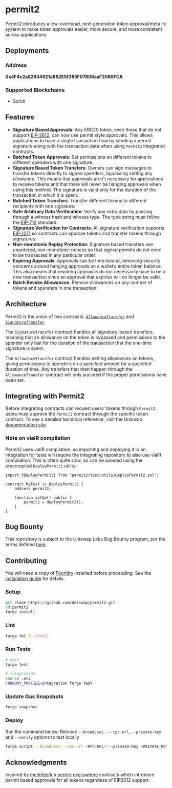 <!-- @format -->

# permit2

Permit2 introduces a low-overhead, next generation token approval/meta-tx system to make token approvals easier, more secure, and more consistent across applications.

## Deployments

### Address

**0x4F4c2a82834921a882E5f385F07806aaF2089FCA**

### Supported Blockchains

-   Scroll

## Features

-   **Signature Based Approvals**: Any ERC20 token, even those that do not support [EIP-2612](https://eips.ethereum.org/EIPS/eip-2612), can now use permit style approvals. This allows applications to have a single transaction flow by sending a permit signature along with the transaction data when using `Permit2` integrated contracts.
-   **Batched Token Approvals**: Set permissions on different tokens to different spenders with one signature.
-   **Signature Based Token Transfers**: Owners can sign messages to transfer tokens directly to signed spenders, bypassing setting any allowance. This means that approvals aren't necessary for applications to receive tokens and that there will never be hanging approvals when using this method. The signature is valid only for the duration of the transaction in which it is spent.
-   **Batched Token Transfers**: Transfer different tokens to different recipients with one signature.
-   **Safe Arbitrary Data Verification**: Verify any extra data by passing through a witness hash and witness type. The type string must follow the [EIP-712](https://eips.ethereum.org/EIPS/eip-712) standard.
-   **Signature Verification for Contracts**: All signature verification supports [EIP-1271](https://eips.ethereum.org/EIPS/eip-1271) so contracts can approve tokens and transfer tokens through signatures.
-   **Non-monotonic Replay Protection**: Signature based transfers use unordered, non-monotonic nonces so that signed permits do not need to be transacted in any particular order.
-   **Expiring Approvals**: Approvals can be time-bound, removing security concerns around hanging approvals on a wallet’s entire token balance. This also means that revoking approvals do not necessarily have to be a new transaction since an approval that expiries will no longer be valid.
-   **Batch Revoke Allowances**: Remove allowances on any number of tokens and spenders in one transaction.

## Architecture

Permit2 is the union of two contracts: [`AllowanceTransfer`](https://github.com/Uniswap/permit2/blob/main/contracts/AllowanceTransfer.sol) and [`SignatureTransfer`](https://github.com/Uniswap/permit2/blob/main/contracts/SignatureTransfer.sol).

The `SignatureTransfer` contract handles all signature-based transfers, meaning that an allowance on the token is bypassed and permissions to the spender only last for the duration of the transaction that the one-time signature is spent.

The `AllowanceTransfer` contract handles setting allowances on tokens, giving permissions to spenders on a specified amount for a specified duration of time. Any transfers that then happen through the `AllowanceTransfer` contract will only succeed if the proper permissions have been set.

## Integrating with Permit2

Before integrating contracts can request users’ tokens through `Permit2`, users must approve the `Permit2` contract through the specific token contract. To see a detailed technical reference, visit the Uniswap [documentation site](https://docs.uniswap.org/contracts/permit2/overview).

### Note on viaIR compilation

Permit2 uses viaIR compilation, so importing and deploying it in an integration for tests will require the integrating repository to also use viaIR compilation. This is often quite slow, so can be avoided using the precompiled `DeployPermit2` utility:

```
import {DeployPermit2} from "permit2/test/utils/DeployPermit2.sol";

contract MyTest is DeployPermit2 {
    address permit2;

    function setUp() public {
        permit2 = deployPermit2();
    }
}
```

## Bug Bounty

This repository is subject to the Uniswap Labs Bug Bounty program, per the terms defined [here](https://uniswap.org/bug-bounty).

## Contributing

You will need a copy of [Foundry](https://github.com/foundry-rs/foundry) installed before proceeding. See the [installation guide](https://github.com/foundry-rs/foundry#installation) for details.

### Setup

```sh
git clone https://github.com/Uniswap/permit2.git
cd permit2
forge install
```

### Lint

```sh
forge fmt [--check]
```

### Run Tests

```sh
# unit
forge test

# integration
source .env
FOUNDRY_PROFILE=integration forge test
```

### Update Gas Snapshots

```sh
forge snapshot
```

### Deploy

Run the command below. Remove `--broadcast`, `---rpc-url`, `--private-key` and `--verify` options to test locally

```sh
forge script --broadcast --rpc-url <RPC-URL> --private-key <PRIVATE_KEY> --verify script/DeployPermit2.s.sol:DeployPermit2
```

## Acknowledgments

Inspired by [merklejerk](https://github.com/merklejerk)'s [permit-everywhere](https://github.com/merklejerk/permit-everywhere) contracts which introduce permit based approvals for all tokens regardless of EIP2612 support.
